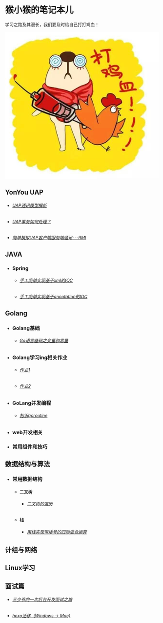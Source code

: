 #                                               猴小猴的笔记本儿

学习之路及其漫长，我们要及时给自己打打鸡血！

![](https://github.com/stevenhoukai/myblog/blob/main/images/timg.jpg)

## **YonYou UAP**

- ###### *[UAP通讯模型解析](https://stevenhoukai.github.io/2019/07/19/20190719-2/)*

- ###### *[UAP事务如何处理？](https://stevenhoukai.github.io/2019/07/24/20190724/)*

- ###### *[简单模拟UAP客户端服务端通讯---RMI](https://stevenhoukai.github.io/2019/08/05/20190805/)*

## **JAVA**

- ### **Spring**

  - ###### *[手工简单实现基于xml的IOC](https://stevenhoukai.github.io/2020/01/28/20200127springioc/)*

  - ###### *[手工简单实现基于annotation的IOC](https://stevenhoukai.github.io/2020/01/29/springioc-anno/)*

## **Golang**

- ### Golang基础

  -  ###### *[Go语言基础之变量和常量]()*

- ### Golang学习ing相关作业

  - ###### *[作业1](https://stevenhoukai.github.io/2020/11/26/20201127-golangprectice1/)*

  - ###### *[作业2](https://stevenhoukai.github.io/2020/11/28/20201128-golangprectice2/)*

- ### GoLang并发编程

  - ###### *[初识goroutine](https://stevenhoukai.github.io/2020/12/04/20201204-goroutine/)*

- ### web开发相关

- ### 常用组件和技巧

## **数据结构与算法**

- ###  常用数据结构

  - #### **二叉树**

    - ######  *[二叉树的遍历](https://stevenhoukai.github.io/2020/11/26/20201126-blbinarytree/)*
  
  - ####  **栈**
  
    - ######  *[用栈实现带括号的四则混合运算](https://stevenhoukai.github.io/2020/11/25/20201125-selfcomputer/)*

## **计组与网络**

## **Linux学习**

## **面试篇**

- ###### *[三少爷的一次后台开发面试之旅](https://stevenhoukai.github.io/2020/11/21/20201121-ms1/)* 

- ###### *[hexo迁移（Windows -> Mac)](https://stevenhoukai.github.io/2020/12/18/20201218-HexoTransferWindowsToMac/)* 

